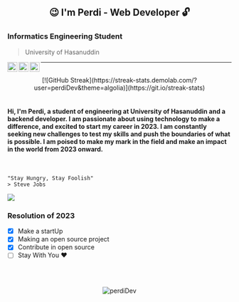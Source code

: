 
<h2 align="center">😉 I'm Perdi - Web Developer 🔓 </h1>

### Informatics Engineering Student
> University of Hasanuddin

<p align="center">
  <a href="https://www.instagram.com/perdidev/" target="_blank">
    <img align="left" alt="PerdiDev's Instagram" width="22px" src="https://raw.githubusercontent.com/hussainweb/hussainweb/main/icons/instagram.png" />
  </a>
  <a href="https://twitter.com/perdidev/" target="_blank">
    <img align="left" alt="PerdiDev | Twitter" width="22px" src="https://raw.githubusercontent.com/peterthehan/peterthehan/master/assets/twitter.svg" />
  </a>
  <a href="https://www.linkedin.com/in/perdi-dev/" target="_blank">
    <img align="left" alt="PerdiDev's LinkedIN" width="22px" src="https://raw.githubusercontent.com/peterthehan/peterthehan/master/assets/linkedin.svg" />
  </a>
</p>

---

</br>
<div align="center"> [![GitHub Streak](https://streak-stats.demolab.com/?user=perdiDev&theme=algolia)](https://git.io/streak-stats)
</div>

</br>

#### Hi, I'm Perdi, a student of engineering at University of Hasanuddin and a backend developer. I am passionate about using technology to make a difference, and excited to start my career in 2023. I am constantly seeking new challenges to test my skills and push the boundaries of what is possible. I am poised to make my mark in the field and make an impact in the world from 2023 onward.

</br>

```
"Stay Hungry, Stay Foolish"
> Steve Jobs
```

![](https://komarev.com/ghpvc/?username=perdiDev&label=See)

### Resolution of 2023
- [x] Make a startUp
- [x] Making an open source project
- [x] Contribute in open source
- [ ] Stay With You ♥️

</br>
</br>

<p align="center"> <img src="https://github-readme-stats.vercel.app/api?username=perdiDev&show_icons=true&theme=radical" alt="perdiDev" />
